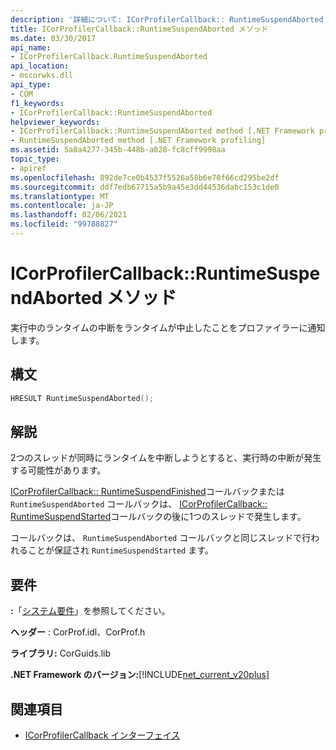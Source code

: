 ```yaml
---
description: '詳細について: ICorProfilerCallback:: RuntimeSuspendAborted メソッド'
title: ICorProfilerCallback::RuntimeSuspendAborted メソッド
ms.date: 03/30/2017
api_name:
- ICorProfilerCallback.RuntimeSuspendAborted
api_location:
- mscorwks.dll
api_type:
- COM
f1_keywords:
- ICorProfilerCallback::RuntimeSuspendAborted
helpviewer_keywords:
- ICorProfilerCallback::RuntimeSuspendAborted method [.NET Framework profiling]
- RuntimeSuspendAborted method [.NET Framework profiling]
ms.assetid: 5a8a4277-345b-448b-a028-fc8cff9998aa
topic_type:
- apiref
ms.openlocfilehash: 892de7ce0b4537f5526a58b6e70f66cd295be2df
ms.sourcegitcommit: ddf7edb67715a5b9a45e3dd44536dabc153c1de0
ms.translationtype: MT
ms.contentlocale: ja-JP
ms.lasthandoff: 02/06/2021
ms.locfileid: "99788827"
---
```

# <a name="icorprofilercallbackruntimesuspendaborted-method"></a>ICorProfilerCallback::RuntimeSuspendAborted メソッド

実行中のランタイムの中断をランタイムが中止したことをプロファイラーに通知します。  
  
## <a name="syntax"></a>構文  
  
```cpp  
HRESULT RuntimeSuspendAborted();  
```  
  
## <a name="remarks"></a>解説  

 2つのスレッドが同時にランタイムを中断しようとすると、実行時の中断が発生する可能性があります。  
  
 [ICorProfilerCallback:: RuntimeSuspendFinished](icorprofilercallback-runtimesuspendfinished-method.md)コールバックまたは `RuntimeSuspendAborted` コールバックは、 [ICorProfilerCallback:: RuntimeSuspendStarted](icorprofilercallback-runtimesuspendstarted-method.md)コールバックの後に1つのスレッドで発生します。  
  
 コールバックは、 `RuntimeSuspendAborted` コールバックと同じスレッドで行われることが保証され `RuntimeSuspendStarted` ます。  
  
## <a name="requirements"></a>要件  

 **:**「[システム要件](../../get-started/system-requirements.md)」を参照してください。  
  
 **ヘッダー** : CorProf.idl、CorProf.h  
  
 **ライブラリ:** CorGuids.lib  
  
 **.NET Framework のバージョン:**[!INCLUDE[net_current_v20plus](../../../../includes/net-current-v20plus-md.md)]  
  
## <a name="see-also"></a>関連項目

- [ICorProfilerCallback インターフェイス](icorprofilercallback-interface.md)
